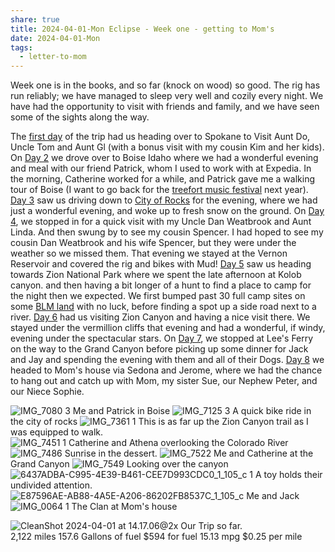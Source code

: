 ```yaml
---
share: true
title: 2024-04-01-Mon Eclipse - Week one - getting to Mom's
date: 2024-04-01-Mon
tags:
  - letter-to-mom
---
```

Week one is in the books, and so far (knock on wood) so good.  The rig has run reliably; we have managed to sleep very well and cozily every night.  We have had the opportunity to visit with friends and family, and we have seen some of the sights along the way.

The [first day](../trip-reports/2024-eclipse-texas-roadtrip/2024-03-23-day1-sat-seattle-to-spokane---visit-aunt-glo-and-do-and-uncle-tom.md) of the trip had us heading over to Spokane to Visit Aunt Do, Uncle Tom and Aunt Gl (with a bonus visit with my cousin Kim and her kids).  On [Day 2](../trip-reports/2024-eclipse-texas-roadtrip/2024-03-24-day2-sun-to-boise-to-visit-patrick.md)  we drove over to Boise Idaho where we had a wonderful evening and meal with our friend Patrick, whom I used to work with at Expedia.  In the morning, Catherine worked for a while, and Patrick gave me a walking tour of Boise (I want to go back for the [treefort music festival](https://treefortmusicfest.com/) next year). [Day 3](../trip-reports/2024-eclipse-texas-roadtrip/2024-03-25-day3-mon-boise-to-city-of-rocks-national-preserve.md) saw us driving down to [City of Rocks](https://www.nps.gov/ciro/index.htm) for the evening, where we had just a wonderful evening, and woke up to fresh snow on the ground.  On [Day 4](../trip-reports/2024-eclipse-texas-roadtrip/2024-03-26-day4-tue-city-of-rocks-to-vernon-resevoir---visit-with-uncle-dan-aunt-linda-and-cousin-spencer.md), we stopped in for a quick visit with my Uncle Dan Weatbrook and Aunt Linda.  And then swung by to see my cousin Spencer.    I had hoped to see my cousin Dan Weatbrook and his wife Spencer, but they were under the weather so we missed them.  That evening we stayed at the Vernon Reservoir and covered the rig and bikes with Mud!  [Day 5](../trip-reports/2024-eclipse-texas-roadtrip/2024-03-27-day5-wed-vernon-resevoir-to-kolob-canyon-.md) saw us heading towards Zion National Park where we spent the late afternoon at Kolob canyon.   and then having a bit longer of a hunt to find a place to camp for the night then we expected.   We first bumped past 30 full camp sites on some [BLM land](https://www.blm.gov) with no luck, before finding a spot up a side road next to a river.  [Day 6](../trip-reports/2024-eclipse-texas-roadtrip/2024-03-28-day6-thur-zion-canyon-to-marble-canyon.md) had us visiting Zion Canyon and having a nice visit there.  We stayed under the vermillion cliffs that evening and had a wonderful, if windy, evening under the spectacular stars.  On [Day 7](../trip-reports/2024-eclipse-texas-roadtrip/2024-03-29-day7-fri-vermillion-hills-grand-canyon-jack-and-jay.md), we stopped at Lee's Ferry on the way to the Grand Canyon before picking up some dinner for Jack and Jay and spending the evening with them and all of their Dogs.  [Day 8](../trip-reports/2024-eclipse-texas-roadtrip/2024-03-30-day8-Sat--jack-and-jays-to-moms-via-sedona-and-jerome.md)  we headed to Mom's house via Sedona and Jerome, where we had the chance to hang out and catch up with Mom, my sister Sue, our Nephew Peter, and our Niece Sophie.



![IMG_7080 3](../attachments/IMG_7080%203.jpeg)
Me and Patrick in Boise
![IMG_7125 3](../attachments/IMG_7125%203.jpeg)
A quick bike ride in the city of rocks
![IMG_7361 1](../attachments/IMG_7361%201.jpeg)
This is as far up the Zion Canyon trail as I was equipped to walk.  
![IMG_7451 1](../attachments/IMG_7451%201.jpeg)
Catherine and Athena overlooking the Colorado River
![IMG_7486](../attachments/IMG_7486.jpeg)
Sunrise in the dessert.
![IMG_7522](../attachments/IMG_7522.jpeg)
Me and Catherine at the Grand Canyon
![IMG_7549](../attachments/IMG_7549.jpeg)
Looking over the canyon
![6437ADBA-C995-4E39-B461-CEE7D993CDC0_1_105_c 1](../attachments/6437ADBA-C995-4E39-B461-CEE7D993CDC0_1_105_c%201.jpeg)
A toy holds their undivided attention.
![E87596AE-AB88-4A5E-A206-86202FB8537C_1_105_c](../attachments/E87596AE-AB88-4A5E-A206-86202FB8537C_1_105_c.jpeg)
Me and Jack
![IMG_0064 1](../attachments/IMG_0064%201.jpeg)
The Clan at Mom's house


![CleanShot 2024-04-01 at 14.17.06@2x](../attachments/CleanShot%202024-04-01%20at%2014.17.06@2x.png)
Our Trip so far.  
2,122 miles
157.6 Gallons of fuel
$594 for fuel
15.13 mpg
$0.25 per mile